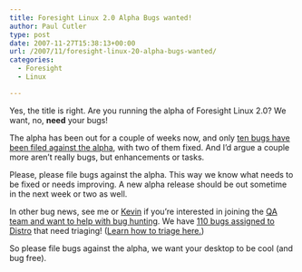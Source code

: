 ```yaml
---
title: Foresight Linux 2.0 Alpha Bugs wanted!
author: Paul Cutler
type: post
date: 2007-11-27T15:38:13+00:00
url: /2007/11/foresight-linux-20-alpha-bugs-wanted/
categories:
  - Foresight
  - Linux

---
```

Yes, the title is right. Are you running the alpha of Foresight Linux 2.0? We want, no, **need** your bugs!

The alpha has been out for a couple of weeks now, and only [ten bugs have been filed against the alpha][1], with two of them fixed. And I&#8217;d argue a couple more aren&#8217;t really bugs, but enhancements or tasks.

Please, please file bugs against the alpha. This way we know what needs to be fixed or needs improving. A new alpha release should be out sometime in the next week or two as well.

In other bug news, see me or [Kevin][2] if you&#8217;re interested in joining the [QA team and want to help with bug hunting][3]. We have [110 bugs assigned to Distro][4] that need triaging! ([Learn how to triage here.][5])

So please file bugs against the alpha, we want your desktop to be cool (and bug free).

 [1]: http://issues.foresightlinux.org/secure/BrowseVersion.jspa?id=10000&versionId=10070&showOpenIssuesOnly=false
 [2]: http://www.specialkevin.com/
 [3]: http://wiki.foresightlinux.org/display/DEV/Quality+Assurance
 [4]: http://issues.foresightlinux.org/secure/IssueNavigator.jspa?reset=true&pid=10000&resolution=-1&assigneeSelect=specificuser&assignee=jira-distro
 [5]: http://wiki.foresightlinux.org/display/DEV/HowTo+Triage+Bugs+in+JIRA